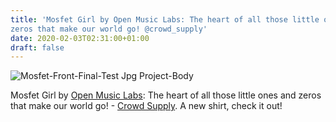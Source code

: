 ```yaml
---
title: 'Mosfet Girl by Open Music Labs: The heart of all those little ones and
zeros that make our world go! @crowd_supply'
date: 2020-02-03T02:31:00+01:00
draft: false
---
```


![Mosfet-Front-Final-Test Jpg Project-Body](https://cdn-blog.adafruit.com/uploads/2020/02/mosfet-front-final-test_jpg_project-body.jpg)

Mosfet Girl by [Open Music Labs](http://www.openmusiclabs.com/): The heart of all those little ones and zeros that make our world go! - [Crowd Supply](https://www.crowdsupply.com/open-music-labs/mosfet-girl). A new shirt, check it out!